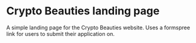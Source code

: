 # Crypto Beauties landing page
A simple landing page for the Crypto Beauties website. Uses a formspree link for users to submit their application on.
